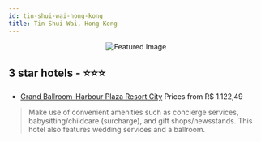 ```yaml
---
id: tin-shui-wai-hong-kong
title: Tin Shui Wai, Hong Kong
---
```


<center><img src="https://i.travelapi.com/hotels/1000000/480000/470500/470478/297b642c_z.jpg" alt="Featured Image" /></center>


##  3 star hotels - ⭐️⭐️⭐️

-    [Grand Ballroom-Harbour Plaza Resort City](https://us.hurb.com/hotels/tin-shui-wai/grand-ballroom-harbour-plaza-resort-city-JNP-JP906004?cmp=18055) Prices from R$ 1.122,49
   > Make use of convenient amenities such as concierge services, babysitting/childcare (surcharge), and gift shops/newsstands. This hotel also features wedding services and a ballroom.
